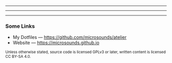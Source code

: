 <hr>
<hr>
<hr>

### Some Links
* My Dotfiles — <https://github.com/microsounds/atelier>
* Website — <https://microsounds.github.io>

<sup>Unless otherwise stated, source code is licensed GPLv3 or later, written content is licensed CC BY-SA 4.0.</sup>
